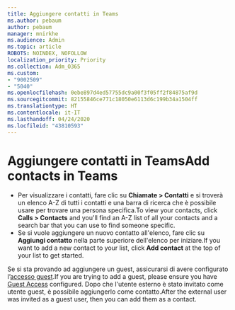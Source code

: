 ```yaml
---
title: Aggiungere contatti in Teams
ms.author: pebaum
author: pebaum
manager: mnirkhe
ms.audience: Admin
ms.topic: article
ROBOTS: NOINDEX, NOFOLLOW
localization_priority: Priority
ms.collection: Adm_O365
ms.custom:
- "9002509"
- "5040"
ms.openlocfilehash: 0ebe897d4ed57755dc9a00f3f05ff2f84875af9d
ms.sourcegitcommit: 82155846ce771c18050e6113d6c199b34a1504ff
ms.translationtype: HT
ms.contentlocale: it-IT
ms.lasthandoff: 04/24/2020
ms.locfileid: "43810593"
---
```

# <a name="add-contacts-in-teams"></a><span data-ttu-id="bfba0-102">Aggiungere contatti in Teams</span><span class="sxs-lookup"><span data-stu-id="bfba0-102">Add contacts in Teams</span></span>

- <span data-ttu-id="bfba0-103">Per visualizzare i contatti, fare clic su **Chiamate > Contatti** e si troverà un elenco A-Z di tutti i contatti e una barra di ricerca che è possibile usare per trovare una persona specifica.</span><span class="sxs-lookup"><span data-stu-id="bfba0-103">To view your contacts, click **Calls > Contacts** and you'll find an A-Z list of all your contacts and a search bar that you can use to find someone specific.</span></span> 
- <span data-ttu-id="bfba0-104">Se si vuole aggiungere un nuovo contatto all'elenco, fare clic su **Aggiungi contatto** nella parte superiore dell'elenco per iniziare.</span><span class="sxs-lookup"><span data-stu-id="bfba0-104">If you want to add a new contact to your list, click **Add contact** at the top of your list to get started.</span></span>

<span data-ttu-id="bfba0-105">Se si sta provando ad aggiungere un guest, assicurarsi di avere configurato l’[accesso guest](https://docs.microsoft.com/microsoftteams/set-up-guests).</span><span class="sxs-lookup"><span data-stu-id="bfba0-105">If you are trying to add a guest, please ensure you have [Guest Access](https://docs.microsoft.com/microsoftteams/set-up-guests) configured.</span></span> <span data-ttu-id="bfba0-106">Dopo che l'utente esterno è stato invitato come utente guest, è possibile aggiungerlo come contatto.</span><span class="sxs-lookup"><span data-stu-id="bfba0-106">After the external user was invited as a guest user, then you can add them as a contact.</span></span>
